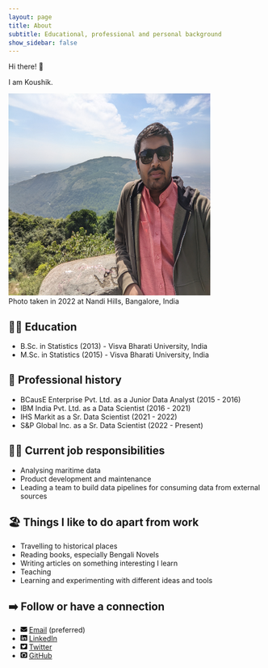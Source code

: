```yaml
---
layout: page
title: About
subtitle: Educational, professional and personal background
show_sidebar: false
---
```


Hi there! :wave:

I am Koushik.


<img src="/img/photos/self.jpg" width="400" height="400">
<figcaption>Photo taken in 2022 at Nandi Hills, Bangalore, India</figcaption>

## :man_student: Education
+ B.Sc. in Statistics (2013) - Visva Bharati University, India
+ M.Sc. in Statistics (2015) - Visva Bharati University, India

## :briefcase: Professional history
+ BCausE Enterprise Pvt. Ltd. as a Junior Data Analyst (2015 - 2016)
+ IBM India Pvt. Ltd. as a Data Scientist (2016 - 2021)
+ IHS Markit as a Sr. Data Scientist (2021 - 2022)
+ S&P Global Inc. as a Sr. Data Scientist (2022 - Present)


## :man_technologist: Current job responsibilities
+ Analysing maritime data
+ Product development and maintenance
+ Leading a team to build data pipelines for consuming data from external sources 

## :beach_umbrella: Things I like to do apart from work
+ Travelling to historical places
+ Reading books, especially Bengali Novels
+ Writing articles on something interesting I learn
+ Teaching
+ Learning and experimenting with different ideas and tools 

## :arrow_right: Follow or have a connection
+ <img src="/img/icons/mail.svg" width="13" height="13"> [Email](mailto:koushikkhan@gmail.com) (preferred)
+ <img src="/img/icons/linkedin.svg" width="13" height="13"> [LinkedIn](https://www.linkedin.com/in/koushikkhan/)
+ <img src="/img/icons/square-twitter.svg" width="13" height="13"> [Twitter](https://twitter.com/koushikKhan92) 
+ <img src="/img/icons/square-github.svg" width="13" height="13"> [GitHub](https://github.com/koushikkhan) 